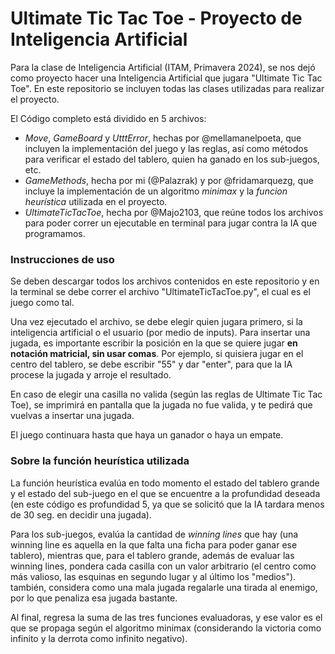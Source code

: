 # Ultimate Tic Tac Toe - Proyecto de Inteligencia Artificial

Para la clase de Inteligencia Artificial (ITAM, Primavera 2024), se nos dejó como proyecto hacer una Inteligencia Artificial que jugara "Ultimate Tic Tac Toe". En este repositorio se incluyen todas las clases utilizadas para realizar el proyecto.

El Código completo está dividido en 5 archivos:
- *Move*, *GameBoard* y *UtttError*, hechas por @mellamanelpoeta, que incluyen la implementación del juego y las reglas, así como métodos para verificar el estado del tablero, quien ha ganado en los sub-juegos, etc.
- *GameMethods*, hecha por mi (@Palazrak) y por @fridamarquezg, que incluye la implementación de un algoritmo *minimax* y la *funcion heurística* utilizada en el proyecto.
- *UltimateTicTacToe*, hecha por @Majo2103, que reúne todos los archivos para poder correr un ejecutable en terminal para jugar contra la IA que programamos.

### Instrucciones de uso

Se deben descargar todos los archivos contenidos en este repositorio y en la terminal se debe correr el archivo "UltimateTicTacToe.py", el cual es el juego como tal.

Una vez ejecutado el archivo, se debe elegir quien jugara primero, si la inteligencia artificial o el usuario (por medio de inputs). Para insertar una jugada, es importante escribir la posición en la que se quiere jugar **en notación matricial, sin usar comas**. Por ejemplo, si quisiera jugar en el centro del tablero, se debe escribir "55" y dar "enter", para que la IA procese la jugada y arroje el resultado. 

En caso de elegir una casilla no valida (según las reglas de Ultimate Tic Tac Toe), se imprimirá en pantalla que la jugada no fue valida, y te pedirá que vuelvas a insertar una jugada.

El juego continuara hasta que haya un ganador o haya un empate.

### Sobre la función heurística utilizada

La función heurística evalúa en todo momento el estado del tablero grande y el estado del sub-juego en el que se encuentre a la profundidad deseada (en este código es profundidad 5, ya que se solicitó que la IA tardara menos de 30 seg. en decidir una jugada).

Para los sub-juegos, evalúa la cantidad de *winning lines* que hay (una winning line es aquella en la que falta una ficha para poder ganar ese tablero), mientras que, para el tablero grande, además de evaluar las winning lines, pondera cada casilla con un valor arbitrario (el centro como más valioso, las esquinas en segundo lugar y al último los "medios"). también, considera como una mala jugada regalarle una tirada al enemigo, por lo que penaliza esa jugada bastante.

Al final, regresa la suma de las tres funciones evaluadoras, y ese valor es el que se propaga según el algoritmo minimax (considerando la victoria como infinito y la derrota como infinito negativo).